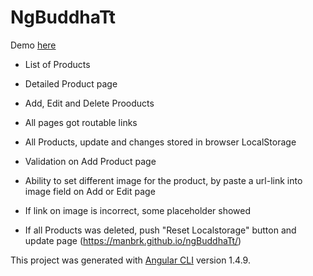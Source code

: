 # NgBuddhaTt

Demo [here](https://manbrk.github.io/ngBuddhaTt/)

- List of Products
- Detailed Product page
- Add, Edit and Delete Prooducts
- All pages got routable links
- All Products, update and changes stored in browser LocalStorage
- Validation on Add Product page
- Ability to set different image for the product, by paste a url-link into image field on Add or Edit page
- If link on image is incorrect, some placeholder showed

- If all Products was deleted, push "Reset Localstorage" button and update page (https://manbrk.github.io/ngBuddhaTt/)

This project was generated with [Angular CLI](https://github.com/angular/angular-cli) version 1.4.9.


